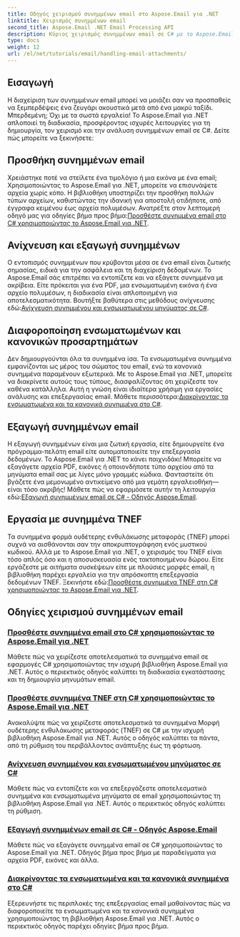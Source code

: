 ```yaml
---
title: Οδηγός χειρισμού συνημμένων email στο Aspose.Email για .NET
linktitle: Χειρισμός συνημμένων email
second_title: Aspose.Email .NET Email Processing API
description: Κύριος χειρισμός συνημμένων email σε C# με το Aspose.Email για .NET. Εξερευνήστε την προσθήκη, τον εντοπισμό, την εξαγωγή και τη διάκριση συνημμένων με οδηγούς βήμα προς βήμα.
type: docs
weight: 12
url: /el/net/tutorials/email/handling-email-attachments/
---
```

## Εισαγωγή

Η διαχείριση των συνημμένων email μπορεί να μοιάζει σαν να προσπαθείς να ξεμπερδέψεις ένα ζευγάρι ακουστικά μετά από ένα μακρύ ταξίδι. Μπερδεμένη; Όχι με τα σωστά εργαλεία! Το Aspose.Email για .NET απλοποιεί τη διαδικασία, προσφέροντας ισχυρές λειτουργίες για τη δημιουργία, τον χειρισμό και την ανάλυση συνημμένων email σε C#. Δείτε πώς μπορείτε να ξεκινήσετε:  

## Προσθήκη συνημμένων email  

 Χρειάστηκε ποτέ να στείλετε ένα τιμολόγιο ή μια εικόνα με ένα email; Χρησιμοποιώντας το Aspose.Email για .NET, μπορείτε να επισυνάψετε αρχεία χωρίς κόπο. Η βιβλιοθήκη υποστηρίζει την προσθήκη πολλών τύπων αρχείων, καθιστώντας την ιδανική για αποστολή οτιδήποτε, από έγγραφα κειμένου έως αρχεία πολυμέσων. Ανατρέξτε στον λεπτομερή οδηγό μας για οδηγίες βήμα προς βήμα:[Προσθέστε συνημμένα email στο C# χρησιμοποιώντας το Aspose.Email για .NET](./add-email-attachments-in-csharp/).  

## Ανίχνευση και εξαγωγή συνημμένων  

Ο εντοπισμός συνημμένων που κρύβονται μέσα σε ένα email είναι ζωτικής σημασίας, ειδικά για την ασφάλεια και τη διαχείριση δεδομένων. Το Aspose.Email σάς επιτρέπει να εντοπίζετε και να εξάγετε συνημμένα με ακρίβεια. Είτε πρόκειται για ένα PDF, μια ενσωματωμένη εικόνα ή ένα αρχείο πολυμέσων, η διαδικασία είναι απλοποιημένη για αποτελεσματικότητα. Βουτήξτε βαθύτερα στις μεθόδους ανίχνευσης εδώ:[Ανίχνευση συνημμένου και ενσωματωμένου μηνύματος σε C#](./detecting-attachment-and-embedded-message-in-csharp/).  

## Διαφοροποίηση ενσωματωμένων και κανονικών προσαρτημάτων  

 Δεν δημιουργούνται όλα τα συνημμένα ίσα. Τα ενσωματωμένα συνημμένα εμφανίζονται ως μέρος του σώματος του email, ενώ τα κανονικά συνημμένα παραμένουν εξωτερικά. Με το Aspose.Email για .NET, μπορείτε να διακρίνετε αυτούς τους τύπους, διασφαλίζοντας ότι χειρίζεστε τον καθένα κατάλληλα. Αυτή η γνώση είναι ιδιαίτερα χρήσιμη για εργασίες ανάλυσης και επεξεργασίας email. Μάθετε περισσότερα:[Διακρίνοντας τα ενσωματωμένα και τα κανονικά συνημμένα στο C#](./distinguishing-inline-and-regular-attachments-in-csharp/).  

## Εξαγωγή συνημμένων email  

Η εξαγωγή συνημμένων είναι μια ζωτική εργασία, είτε δημιουργείτε ένα πρόγραμμα-πελάτη email είτε αυτοματοποιείτε την επεξεργασία δεδομένων. Το Aspose.Email για .NET το κάνει παιχνιδάκι! Μπορείτε να εξαγάγετε αρχεία PDF, εικόνες ή οποιονδήποτε τύπο αρχείου από τα μηνύματα email σας με λίγες μόνο γραμμές κώδικα. Φανταστείτε ότι βγάζετε ένα μεμονωμένο αντικείμενο από μια γεμάτη εργαλειοθήκη—είναι τόσο ακριβής! Μάθετε πώς να εφαρμόσετε αυτήν τη λειτουργία εδώ:[Εξαγωγή συνημμένων email σε C# - Οδηγός Aspose.Email](./extract-email-attachments-in-csharp/).  

## Εργασία με συνημμένα TNEF  

 Τα συνημμένα φορμά ουδέτερης ενθυλάκωσης μεταφοράς (TNEF) μπορεί συχνά να αισθάνονται σαν την αποκρυπτογράφηση ενός μυστικού κωδικού. Αλλά με το Aspose.Email για .NET, ο χειρισμός του TNEF είναι τόσο απλός όσο και η αποσυσκευασία ενός τακτοποιημένου δώρου. Είτε εργάζεστε με αιτήματα συσκέψεων είτε με πλούσιες μορφές email, η βιβλιοθήκη παρέχει εργαλεία για την απρόσκοπτη επεξεργασία δεδομένων TNEF. Ξεκινήστε εδώ:[Προσθέστε συνημμένα TNEF στη C# χρησιμοποιώντας το Aspose.Email για .NET](./add-tnef-attachments-in-csharp/).  

## Οδηγίες χειρισμού συνημμένων email
### [Προσθέστε συνημμένα email στο C# χρησιμοποιώντας το Aspose.Email για .NET](./add-email-attachments-in-csharp/)
Μάθετε πώς να χειρίζεστε αποτελεσματικά τα συνημμένα email σε εφαρμογές C# χρησιμοποιώντας την ισχυρή βιβλιοθήκη Aspose.Email για .NET. Αυτός ο περιεκτικός οδηγός καλύπτει τη διαδικασία εγκατάστασης και τη δημιουργία μηνυμάτων email.
### [Προσθέστε συνημμένα TNEF στη C# χρησιμοποιώντας το Aspose.Email για .NET](./add-tnef-attachments-in-csharp/)
Ανακαλύψτε πώς να χειρίζεστε αποτελεσματικά τα συνημμένα Μορφή ουδέτερης ενθυλάκωσης μεταφοράς (TNEF) σε C# με την ισχυρή βιβλιοθήκη Aspose.Email για .NET. Αυτός ο οδηγός καλύπτει τα πάντα, από τη ρύθμιση του περιβάλλοντος ανάπτυξης έως τη φόρτωση.
### [Ανίχνευση συνημμένου και ενσωματωμένου μηνύματος σε C#](./detecting-attachment-and-embedded-message-in-csharp/)
Μάθετε πώς να εντοπίζετε και να επεξεργάζεστε αποτελεσματικά συνημμένα και ενσωματωμένα μηνύματα σε email χρησιμοποιώντας τη βιβλιοθήκη Aspose.Email για .NET. Αυτός ο περιεκτικός οδηγός καλύπτει τη ρύθμιση.
### [Εξαγωγή συνημμένων email σε C# - Οδηγός Aspose.Email](./extract-email-attachments-in-csharp/)
Μάθετε πώς να εξαγάγετε συνημμένα email σε C# χρησιμοποιώντας το Aspose.Email για .NET. Οδηγός βήμα προς βήμα με παραδείγματα για αρχεία PDF, εικόνες και άλλα.
### [Διακρίνοντας τα ενσωματωμένα και τα κανονικά συνημμένα στο C#](./distinguishing-inline-and-regular-attachments-in-csharp/)
Εξερευνήστε τις περιπλοκές της επεξεργασίας email μαθαίνοντας πώς να διαφοροποιείτε τα ενσωματωμένα και τα κανονικά συνημμένα χρησιμοποιώντας τη βιβλιοθήκη Aspose.Email για .NET. Αυτός ο περιεκτικός οδηγός παρέχει οδηγίες βήμα προς βήμα.
